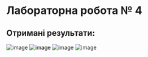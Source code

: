 # Лабораторна робота № 4

## Отримані результати:

![image](https://github.com/zerorchik/TA_2_labs/assets/103893849/9642f57d-5729-4996-b44e-eaed12432a48)
![image](https://github.com/zerorchik/TA_2_labs/assets/103893849/61ed0bbf-9837-4fe2-9b6f-8a2c40d074b5)
![image](https://github.com/zerorchik/TA_2_labs/assets/103893849/cc864a4f-3b82-444a-8d23-f1e10f1a9f90)
![image](https://github.com/zerorchik/TA_2_labs/assets/103893849/1592d953-8200-4857-ad16-840866873bbe)
